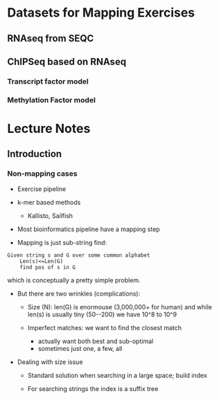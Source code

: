# Datasets for Mapping Exercises

## RNAseq from SEQC

## ChIPSeq based on RNAseq

### Transcript factor model

### Methylation Factor model

# Lecture Notes

## Introduction

### Non-mapping cases

- Exercise pipeline

- k-mer based methods

	- Kallisto, Sailfish

- Most bioinformatics pipeline have a mapping step

- Mapping is just sub-string find:
```
Given string s and G over some common alphabet
	Len(s)<=Len(G)
	find pos of s in G
```

which is conceptually a pretty simple problem. 

- But there are two wrinkles (complications):

	- Size (N): len(G) is enormouse (3,000,000+ for human)
	and while len(s) is usually tiny (50--200) we have 10^8
	to 10^9
	
	- Imperfect matches: we want to find the closest match
	
		- actually want both best and sub-optimal
		- sometimes just one, a few, all
		
- Dealing with size issue

	- Standard solution when searching in a large space; build index
	
	- For searching strings the index is a suffix tree
		